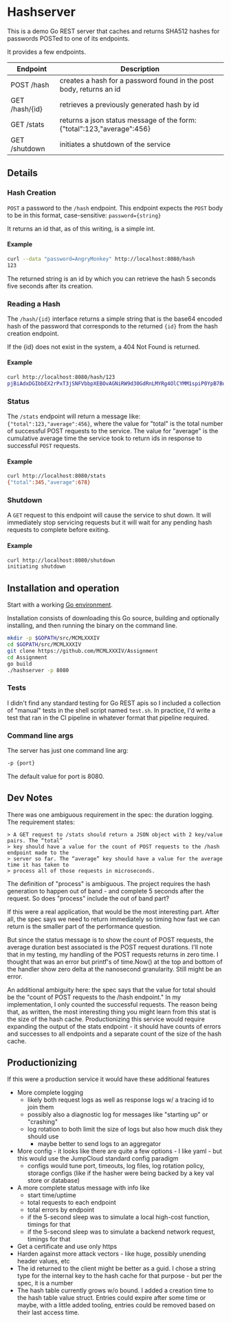 # Hashserver

This is a demo Go REST server that caches and returns SHA512 hashes for passwords POSTed to one of its endpoints.

It provides a few endpoints.

| Endpoint        | Description                                                             |
| ----------      | ----------                                                              |
| POST /hash      | creates a hash for a password found in the post body, returns an id     |
| GET /hash/{id}  | retrieves a previously generated hash by id                             |
| GET /stats      | returns a json status message of the form: {"total":123,"average":456}  |
| GET /shutdown   | initiates a shutdown of the service                                     |


## Details

### Hash Creation
`POST` a password to the `/hash` endpoint.  This endpoint expects the `POST` body to be in
this format, case-sensitive:
           `password={string}`

It returns an id that, as of this writing, is a simple int.

#### Example
```sh
curl --data "password=AngryMonkey" http://localhost:8080/hash
123
```
The returned string is an id by which you can retrieve the hash 5 seconds five seconds after its creation.

### Reading a Hash
The `/hash/{id}` interface returns a simple string that is the base64 encoded hash of
the password that corresponds to the returned `{id}` from the hash creation endpoint.

If the {id} does not exist in the system, a 404 Not Found is returned.

#### Example
```sh
curl http://localhost:8080/hash/123
pjBiAdxDGIbbEX2rPxT3jSNFVbbpXEBOvAGNiRW9d30GdRnLMYRg4OlCYMM1spiP0YpB7BuzYkRMmkjQr3TtrA==
```

### Status
The `/stats` endpoint will return a message like: `{"total":123,"average":456}`, where
the value for "total" is the total number of successful POST requests to the service.
The value for "average" is the cumulative average time the service took to return ids in
response to successful `POST` requests.

#### Example
```sh
curl http://localhost:8080/stats
{"total":345,"average":678}
```
### Shutdown
A `GET` request to this endpoint will cause the service to shut down.  It will immediately stop
servicing requests but it will wait for any pending hash requests to complete before exiting.

#### Example
```sh
curl http://localhost:8080/shutdown
initiating shutdown
```


## Installation and operation
Start with a working [Go environment].

Installation consists of downloading this Go source, building and optionally installing, and then
running the binary on the command line.
```sh
mkdir -p $GOPATH/src/MCMLXXXIV
cd $GOPATH/src/MCMLXXXIV
git clone https://github.com/MCMLXXXIV/Assignment
cd Assignment
go build
./hashserver -p 8080
```

### Tests
I didn't find any standard testing for Go REST apis so I included a collection of "manual" tests
in the shell script named `test.sh`.  In practice, I'd write a test that ran in the CI pipeline
in whatever format that pipeline required.


### Command line args
The server has just one command line arg:
```sh
-p {port}
```
The default value for port is 8080.

## Dev Notes
There was one ambiguous requirement in the spec: the duration logging.  The requirement states:

    > A GET request to /stats should return a JSON object with 2 key/value pairs. The “total”
    > key should have a value for the count of POST requests to the /hash endpoint made to the
    > server so far. The “average” key should have a value for the average time it has taken to
    > process all of those requests in microseconds.

The definition of "process" is ambiguous.  The project requires the hash generation to happen out
of band - and complete 5 seconds after the request.  So does "process" include the out of band part?

If this were a real application, that would be the most interesting part.  After all, the spec
says we need to return immediately so timing how fast we can return is the smaller part of the
performance question.

But since the status message is to show the count of POST requests, the average duration best
associated is the POST request durations.  I'll note that in my testing, my handling of the
POST requests returns in zero time.  I thought that was an error but printf's of time.Now()
at the top and bottom of the handler show zero delta at the nanosecond granularity.  Still
might be an error.

An additional ambiguity here: the spec says that the value for total should be the "count of POST
requests to the /hash endpoint."  In my implementation, I only counted the successful requests.
The reason being that, as written, the most interesting thing you might learn from this stat is
the size of the hash cache.  Productionizing this service would require expanding the output of the
stats endpoint - it should have counts of errors and successes to all endpoints and a separate
count of the size of the hash cache.

## Productionizing

If this were a production service it would have these additional features
* More complete logging
   * likely both request logs as well as response logs w/ a tracing id to join them
   * possibly also a diagnostic log for messages like "starting up" or "crashing"
   * log rotation to both limit the size of logs but also how much disk they should use
      * maybe better to send logs to an aggregator
* More config - it looks like there are quite a few options - I like yaml - but this  would use the JumpCloud standard config paradigm
   * configs would tune port, timeouts, log files, log rotation policy, storage configs
	    (like if the hasher were being backed by a key val store or database)
* A more complete status message with info like
   * start time/uptime
   * total requests to each endpoint
   * total errors by endpoint
   * if the 5-second sleep was to simulate a local high-cost function, timings for that
   * if the 5-second sleep was to simulate a backend network request, timings for that
* Get a certificate and use only https
* Harden against more attack vectors - like huge, possibly unending header values, etc
* The id returned to the client might be better as a guid.  I chose a string type for the
  internal key to the hash cache for that purpose - but per the spec, it is a number
* The hash table currently grows w/o bound.  I added a creation time to the hash table
  value struct.  Entries could expire after some time or maybe, with a little added
  tooling, entries could be removed based on their last access time.


[Go environment]: https://golang.org/doc/install




